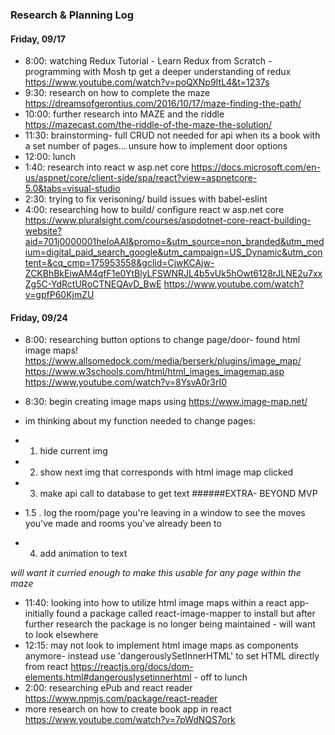 ### Research & Planning Log
#### Friday, 09/17
* 8:00: watching Redux Tutorial - Learn Redux from Scratch - programming with Mosh tp get a deeper understanding of redux https://www.youtube.com/watch?v=poQXNp9ItL4&t=1237s
* 9:30: research on how to complete the maze https://dreamsofgerontius.com/2016/10/17/maze-finding-the-path/
* 10:00: further research into MAZE and the riddle https://mazecast.com/the-riddle-of-the-maze-the-solution/
* 11:30: brainstorming- full CRUD not needed for api when its a book with a set number of pages... unsure how to implement door options
* 12:00: lunch
* 1:40: research into react w asp.net core https://docs.microsoft.com/en-us/aspnet/core/client-side/spa/react?view=aspnetcore-5.0&tabs=visual-studio
* 2:30: trying to fix verisoning/ build issues with babel-eslint
* 4:00: researching how to build/ configure react w asp.net core https://www.pluralsight.com/courses/aspdotnet-core-react-building-website?aid=701j0000001heIoAAI&promo=&utm_source=non_branded&utm_medium=digital_paid_search_google&utm_campaign=US_Dynamic&utm_content=&cq_cmp=175953558&gclid=CjwKCAjw-ZCKBhBkEiwAM4qfF1e0YtBlyLFSWNRJL4b5vUk5hOwt6128rJLNE2u7xxZg5C-YdRctURoCTNEQAvD_BwE  https://www.youtube.com/watch?v=gpfP60KjmZU




#### Friday, 09/24
* 8:00: researching button options to change page/door- found html image maps! https://www.allsomedock.com/media/berserk/plugins/image_map/ https://www.w3schools.com/html/html_images_imagemap.asp https://www.youtube.com/watch?v=8YsvA0r3rI0
* 8:30: begin creating image maps using https://www.image-map.net/


* im thinking about my function needed to change pages:
* 1. hide current img
* 2. show next img that corresponds with html image map clicked
* 3. make api call to database to get text 
######EXTRA- BEYOND MVP
* 1.5 . log the room/page you're leaving in a window to see the moves you've made and rooms you've already been to
* 4. add animation to text 

_will want it curried enough to make this usable for any page within the maze_




* 11:40: looking into how to utilize html image maps within a react app- initially found a package called react-image-mapper to install but after further research the package is no longer being maintained - will want to look elsewhere
* 12:15: may not look to implement html image maps as components anymore- instead use 'dangerouslySetInnerHTML' to set HTML directly from react https://reactjs.org/docs/dom-elements.html#dangerouslysetinnerhtml - off to lunch
* 2:00: researching ePub and react reader https://www.npmjs.com/package/react-reader
* more research on how to create book app in react https://www.youtube.com/watch?v=7pWdNQS7ork